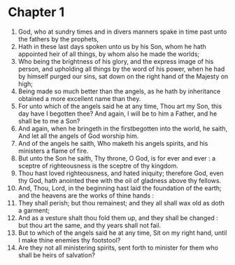 # Chapter 1

1. God, who at sundry times and in divers manners spake in time past unto the fathers by the prophets,
2. Hath in these last days spoken unto us by his Son, whom he hath appointed heir of all things, by whom also he made the worlds;
3. Who being the brightness of his glory, and the express image of his person, and upholding all things by the word of his power, when he had by himself purged our sins, sat down on the right hand of the Majesty on high;
4. Being made so much better than the angels, as he hath by inheritance obtained a more excellent name than they.
5. For unto which of the angels said he at any time, Thou art my Son, this day have I begotten thee? And again, I will be to him a Father, and he shall be to me a Son?
6. And again, when he bringeth in the firstbegotten into the world, he saith, And let all the angels of God worship him.
7. And of the angels he saith, Who maketh his angels spirits, and his ministers a flame of fire.
8. But unto the Son he saith, Thy throne, O God, is for ever and ever : a sceptre of righteousness is the sceptre of thy kingdom.
9. Thou hast loved righteousness, and hated iniquity; therefore God, even thy God, hath anointed thee with the oil of gladness above thy fellows.
10. And, Thou, Lord, in the beginning hast laid the foundation of the earth; and the heavens are the works of thine hands :
11. They shall perish; but thou remainest; and they all shall wax old as doth a garment;
12. And as a vesture shalt thou fold them up, and they shall be changed : but thou art the same, and thy years shall not fail.
13. But to which of the angels said he at any time, Sit on my right hand, until I make thine enemies thy footstool?
14. Are they not all ministering spirits, sent forth to minister for them who shall be heirs of salvation?

